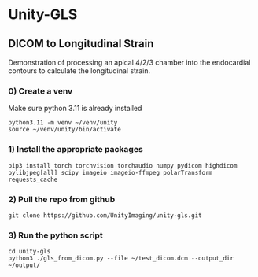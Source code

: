 # Unity-GLS
## DICOM to Longitudinal Strain
Demonstration of processing an apical 4/2/3 chamber into the endocardial contours to calculate the longitudinal strain.

### 0) Create a venv
Make sure python 3.11 is already installed
```shell
python3.11 -m venv ~/venv/unity
source ~/venv/unity/bin/activate
```

### 1) Install the appropriate packages
```shell
pip3 install torch torchvision torchaudio numpy pydicom highdicom pylibjpeg[all] scipy imageio imageio-ffmpeg polarTransform requests_cache
```

### 2) Pull the repo from github
```shell
git clone https://github.com/UnityImaging/unity-gls.git
```

### 3) Run the python script
```shell
cd unity-gls
python3 ./gls_from_dicom.py --file ~/test_dicom.dcm --output_dir ~/output/
```